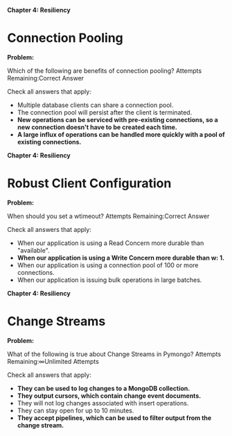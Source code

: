 **Chapter 4: Resiliency**

# Connection Pooling
**Problem:**

Which of the following are benefits of connection pooling?
Attempts Remaining:Correct Answer

Check all answers that apply:

- Multiple database clients can share a connection pool.
- The connection pool will persist after the client is terminated.
- **New operations can be serviced with pre-existing connections, so a new connection doesn't have to be created each time.**
- **A large influx of operations can be handled more quickly with a pool of existing connections.**

**Chapter 4: Resiliency**
# Robust Client Configuration
**Problem:**

When should you set a wtimeout?
Attempts Remaining:Correct Answer

Check all answers that apply:

- When our application is using a Read Concern more durable than "available".
- **When our application is using a Write Concern more durable than w: 1.**
- When our application is using a connection pool of 100 or more connections.
- When our application is issuing bulk operations in large batches.

**Chapter 4: Resiliency**

# Change Streams
**Problem:**

What of the following is true about Change Streams in Pymongo?
Attempts Remaining:∞Unlimited Attempts

Check all answers that apply:

- **They can be used to log changes to a MongoDB collection.**
- **They output cursors, which contain change event documents.**
- They will not log changes associated with insert operations.
- They can stay open for up to 10 minutes.
- **They accept pipelines, which can be used to filter output from the change stream.**
